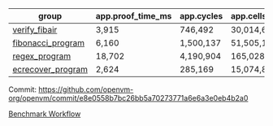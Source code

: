 | group | app.proof_time_ms | app.cycles | app.cells_used | leaf.proof_time_ms | leaf.cycles | leaf.cells_used |
| -- | -- | -- | -- | -- | -- | -- |
| [verify_fibair](https://github.com/openvm-org/openvm/blob/benchmark-results/benchmarks/verify_fibair-e8e0558b7bc26bb5a70273771a6e6a3e0eb4b2a0.md) | 3,915 |  746,492 |  30,014,624 |- | - | - |
| [fibonacci_program](https://github.com/openvm-org/openvm/blob/benchmark-results/benchmarks/fibonacci-e8e0558b7bc26bb5a70273771a6e6a3e0eb4b2a0.md) | 6,160 |  1,500,137 |  51,505,102 | 15,841 |  3,172,014 |  128,865,487 |
| [regex_program](https://github.com/openvm-org/openvm/blob/benchmark-results/benchmarks/regex-e8e0558b7bc26bb5a70273771a6e6a3e0eb4b2a0.md) | 18,702 |  4,190,904 |  165,028,173 | 31,735 |  6,526,013 |  291,331,789 |
| [ecrecover_program](https://github.com/openvm-org/openvm/blob/benchmark-results/benchmarks/ecrecover-e8e0558b7bc26bb5a70273771a6e6a3e0eb4b2a0.md) | 2,624 |  285,169 |  15,074,875 | 42,439 |  9,649,234 |  439,966,631 |


Commit: https://github.com/openvm-org/openvm/commit/e8e0558b7bc26bb5a70273771a6e6a3e0eb4b2a0

[Benchmark Workflow](https://github.com/openvm-org/openvm/actions/runs/12677190984)
